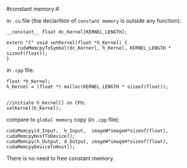 #constant memory:#

in `.cu` file (the declarition of `constant memory` is outside any function):

    __constant__ float dc_Kernel[KERNEL_LENGTH];

    extern "C" void setKernel(float *h_Kernel) {
        cudaMemcpyToSymbol(dc_Kernerl, h_Kernel, KERNEL_LENGTH * sizeof(float));
    }


in `.cpp` file:

    float *h_Kernel;
    h_Kernel = (float *) malloc(KERNEL_LENGTH * sizeof(float));


    //initiate h_Kernel[] on CPU;
    setKernel(h_Kernel);


compare to `global memory` copy (in `.cpp` file):

    cudaMemcpy(d_Input,  h_Input,  imageW*imageH*sizeof(float), cudaMemcpyHostToDevice));
    cudaMemcpy(h_Output, d_Output, imageW*imageH*sizeof(float), cudaMemcpyDeviceToHost));


There is no need to free constant memory.
